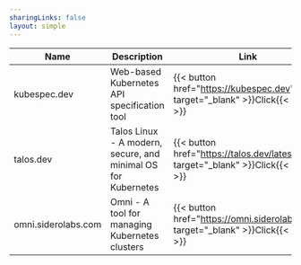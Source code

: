 ```yaml
---
sharingLinks: false
layout: simple
---
```


| Name                | Description                                                   | Link                                                                                  |
| ------------------- | ------------------------------------------------------------- | ------------------------------------------------------------------------------------- |
| kubespec.dev        | Web-based Kubernetes API specification tool                   | {{< button href="https://kubespec.dev" target="_blank" >}}Click{{< /button >}}        |
| talos.dev           | Talos Linux - A modern, secure, and minimal OS for Kubernetes | {{< button href="https://talos.dev/latest" target="_blank" >}}Click{{< /button >}}    |
| omni.siderolabs.com | Omni - A tool for managing Kubernetes clusters                | {{< button href="https://omni.siderolabs.com" target="_blank" >}}Click{{< /button >}} |
